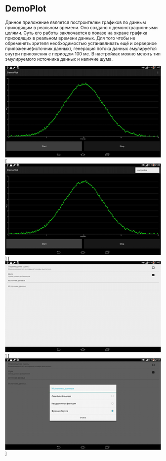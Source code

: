 # DemoPlot
  Данное приложение является построителем графиков по данным приходящим в реальном времени. Оно создано с демонстрационными целями.
  Суть его работы заключается в показе на экране графика приходящих в реальном времени данных. Для того чтобы не обременять зрителя необходимостью устанавливать ещё и серверное приложение(источник данных), генерация потока данных эмулируется внутри приложения с периодом 100 мс.  В настройках можно менять тип эмулируемого источника данных и  наличие шума.

![screen1](https://raw.githubusercontent.com/kolianbolo/DemoPlot/master/main.png)
[![screen2](https://raw.githubusercontent.com/kolianbolo/DemoPlot/master/main2.png)]
[![screen3](https://raw.githubusercontent.com/kolianbolo/DemoPlot/master/preference.png)]
[![screen4](https://raw.githubusercontent.com/kolianbolo/DemoPlot/master/preference2.png)]
